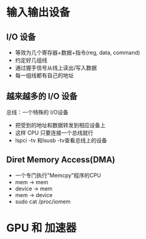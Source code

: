 # 输入输出设备
## I/O 设备
- 等效为几个寄存器+数据+指令(reg, data, command)
- 约定好几组线
- 通过握手信号从线上读出/写入数据
- 每一组线都有自己的地址

## 越来越多的 I/O 设备
总线：一个特殊的 I/O设备
- 把受到的地址和数据转发到相应设备上
- 这样 CPU 只要连接一个总线就行
- lspci -tv 和lsusb -tv查看总线上的设备

## Diret Memory Access(DMA)
- 一个专门执行"Memcpy"程序的CPU
- mem -> mem
- device -> mem
- mem -> device
- sudo cat /proc/iomem

# GPU 和 加速器
